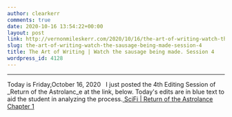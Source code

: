 ```yaml
---
author: clearkerr
comments: true
date: 2020-10-16 13:54:22+00:00
layout: post
link: http://vernonmileskerr.com/2020/10/16/the-art-of-writing-watch-the-sausage-being-made-session-4/
slug: the-art-of-writing-watch-the-sausage-being-made-session-4
title: The Art of Writing | Watch the sausage being made. Session 4
wordpress_id: 4128
---
```


* * *



Today is Friday,October 16, 2020   I just posted the 4th Editing Session of _Return of the Astrolanc_e at the link, below. Today's edits are in blue text to aid the student in analyzing the process.[ SciFi | Return of the Astrolance Chapter 1](https://writersclass.net/2020/07/30/scifi-return-of-the-astrolance-chapter-1/)
